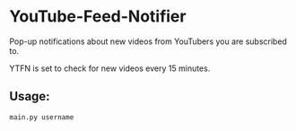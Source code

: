 YouTube-Feed-Notifier
=====================

Pop-up notifications about new videos from YouTubers you are subscribed to.

YTFN is set to check for new videos every 15 minutes.

Usage:
-------
    main.py username
